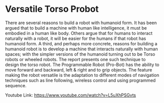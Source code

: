 # Versatile Torso Probot
There are several reasons to build a robot with humanoid form. It has been argued that to build a machine with human like intelligence, it must be embodied in a human like body. Others argue that for humans to interact naturally with a robot, it will be easier for the humans if that robot has humanoid form. A third, and perhaps more concrete, reasons for building a humanoid robot is to develop a machine that interacts naturally with human spaces; with the simpler versions of the humanoid turning out to be Torso robots or wheeled robots. The report presents one such technique to design the torso robot. The Programmable Robot (Pro-Bot) has the ability to move forward and backward, left &amp; right and to grip objects. The feature making the robot versatile is the adaptation to different modes of navigation techniques such as line following, wireless control and using programmed sequence.

Youtube Link: https://www.youtube.com/watch?v=L5uXhPSGvts
